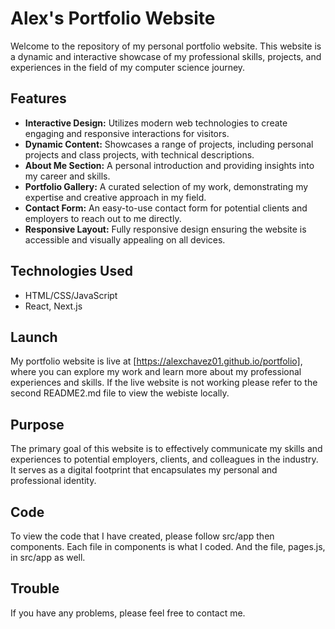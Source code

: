 # Alex's Portfolio Website

Welcome to the repository of my personal portfolio website. This website is a dynamic and interactive showcase of my professional skills, projects, and experiences in the field of my computer science journey.

## Features

- **Interactive Design:** Utilizes modern web technologies to create engaging and responsive interactions for visitors.
- **Dynamic Content:** Showcases a range of projects, including personal projects and class projects, with technical descriptions.
- **About Me Section:** A personal introduction and providing insights into my career and skills.
- **Portfolio Gallery:** A curated selection of my work, demonstrating my expertise and creative approach in my field.
- **Contact Form:** An easy-to-use contact form for potential clients and employers to reach out to me directly.
- **Responsive Layout:** Fully responsive design ensuring the website is accessible and visually appealing on all devices.

## Technologies Used

- HTML/CSS/JavaScript
- React, Next.js

## Launch

My portfolio website is live at [https://alexchavez01.github.io/portfolio], where you can explore my work and learn more about my professional experiences and skills. If the live website is not working please refer to the second README2.md file to view the webiste locally.

## Purpose

The primary goal of this website is to effectively communicate my skills and experiences to potential employers, clients, and colleagues in the industry. It serves as a digital footprint that encapsulates my personal and professional identity.

## Code

To view the code that I have created, please follow src/app then components. Each file in components is what I coded. And the file, pages.js, in src/app as well.

## Trouble

If you have any problems, please feel free to contact me.
